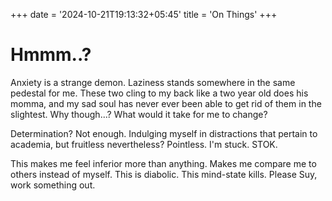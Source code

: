 +++
date = '2024-10-21T19:13:32+05:45'
title = 'On Things'
+++

# Hmmm..?

Anxiety is a strange demon. Laziness stands somewhere in the same pedestal for me. These two cling to my back like a two year old does his momma, and my sad soul has never ever been able to get rid of them in the slightest. Why though...? What would it take for me to change?

Determination? Not enough. Indulging myself in distractions that pertain to academia, but fruitless nevertheless? Pointless. I'm stuck. STOK.

This makes me feel inferior more than anything. Makes me compare me to others instead of myself. This is diabolic. This mind-state kills. Please Suy, work something out.
